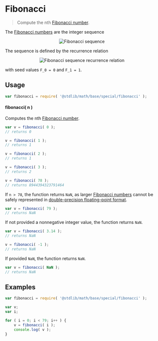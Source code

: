 # Fibonacci

> Compute the nth [Fibonacci number][fibonacci-number].


<section class="intro">

The [Fibonacci numbers][fibonacci-number] are the integer sequence

<!-- <equation class="equation" label="eq:fibonacci_sequence" align="center" raw="0, 1, 1, 2, 3, 5, 8, 13, 21, 34, 55, 89, 144, \ldots" alt="Fibonacci sequence"> -->

<div class="equation" align="center" data-raw-text="0, 1, 1, 2, 3, 5, 8, 13, 21, 34, 55, 89, 144, \ldots" data-equation="eq:fibonacci_sequence">
    <img src="" alt="Fibonacci sequence">
    <br>
</div>

<!-- </equation> -->

The sequence is defined by the recurrence relation

<!-- <equation class="equation" label="eq:fibonacci_recurrence_relation" align="center" raw="F_n = F_{n-1} + F_{n-2}" alt="Fibonacci sequence recurrence relation"> -->

<div class="equation" align="center" data-raw-text="F_n = F_{n-1} + F_{n-2}" data-equation="eq:fibonacci_recurrence_relation">
    <img src="" alt="Fibonacci sequence recurrence relation">
    <br>
</div>

<!-- </equation> -->

with seed values `F_0 = 0` and `F_1 = 1`.

</section>

<!-- /.intro -->


<section class="usage">

## Usage

``` javascript
var fibonacci = require( '@stdlib/math/base/special/fibonacci' );
```

#### fibonacci( n )

Computes the nth [Fibonacci number][fibonacci-number].

``` javascript
var v = fibonacci( 0 );
// returns 0

v = fibonacci( 1 );
// returns 1

v = fibonacci( 2 );
// returns 1

v = fibonacci( 3 );
// returns 2

v = fibonacci( 78 );
// returns 8944394323791464
```

If `n > 78`, the function returns `NaN`, as larger [Fibonacci numbers][fibonacci-number] cannot be safely represented in [double-precision floating-point format][ieee754].

``` javascript
var v = fibonacci( 79 );
// returns NaN
```

If not provided a nonnegative integer value, the function returns `NaN`.

``` javascript
var v = fibonacci( 3.14 );
// returns NaN

v = fibonacci( -1 );
// returns NaN
```

If provided `NaN`, the function returns `NaN`.

``` javascript
var v = fibonacci( NaN );
// returns NaN
```

</section>

<!-- /.usage -->


<section class="notes">

</section>

<!-- /.notes -->


<section class="examples">

## Examples

``` javascript
var fibonacci = require( '@stdlib/math/base/special/fibonacci' );

var v;
var i;

for ( i = 0; i < 79; i++ ) {
    v = fibonacci( i );
    console.log( v );
}
```

</section>

<!-- /.examples -->


<section class="links">

[fibonacci-number]: https://en.wikipedia.org/wiki/Fibonacci_number
[ieee754]: https://en.wikipedia.org/wiki/IEEE_754-1985

</section>

<!-- /.links -->
